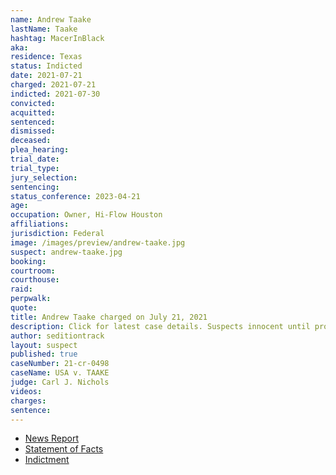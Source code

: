 ```yaml
---
name: Andrew Taake
lastName: Taake
hashtag: MacerInBlack
aka:
residence: Texas
status: Indicted
date: 2021-07-21
charged: 2021-07-21
indicted: 2021-07-30
convicted:
acquitted:
sentenced:
dismissed:
deceased:
plea_hearing:
trial_date:
trial_type:
jury_selection:
sentencing:
status_conference: 2023-04-21
age:
occupation: Owner, Hi-Flow Houston
affiliations:
jurisdiction: Federal
image: /images/preview/andrew-taake.jpg
suspect: andrew-taake.jpg
booking:
courtroom:
courthouse:
raid:
perpwalk:
quote:
title: Andrew Taake charged on July 21, 2021
description: Click for latest case details. Suspects innocent until proven guilty.
author: seditiontrack
layout: suspect
published: true
caseNumber: 21-cr-0498
caseName: USA v. TAAKE
judge: Carl J. Nichols
videos:
charges:
sentence:
---
```

- [News Report](https://www.newsweek.com/capitol-rioter-andrew-taakes-boasts-dating-app-bumble-lead-arrest-1612804)
- [Statement of Facts](https://www.justice.gov/opa/case-multi-defendant/file/1415156/download)
- [Indictment](https://extremism.gwu.edu/sites/g/files/zaxdzs2191/f/Andrew%20Quentin%20Taake%20Indictment.pdf)
